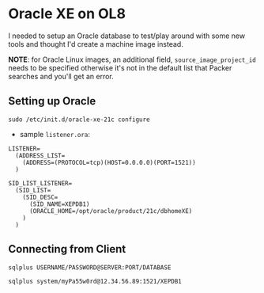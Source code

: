 # Oracle XE on OL8
I needed to setup an Oracle database to test/play around with some new tools and thought I'd create a machine image instead.

**NOTE**: for Oracle Linux images, an additional field, `source_image_project_id` needs to be specified otherwise it's not in the default list that Packer searches and you'll get an error.


## Setting up Oracle
```
sudo /etc/init.d/oracle-xe-21c configure
```

- sample `listener.ora`:
```
LISTENER= 
  (ADDRESS_LIST=
    (ADDRESS=(PROTOCOL=tcp)(HOST=0.0.0.0)(PORT=1521))
  )

SID_LIST_LISTENER=
  (SID_LIST=
    (SID_DESC=
      (SID_NAME=XEPDB1)
      (ORACLE_HOME=/opt/oracle/product/21c/dbhomeXE)
    )
  )
```



## Connecting from Client
```
sqlplus USERNAME/PASSWORD@SERVER:PORT/DATABASE
```

```
sqlplus system/myPa55w0rd@12.34.56.89:1521/XEPDB1
```
